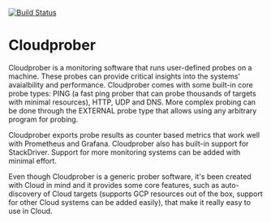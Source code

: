 [![Build
Status](https://travis-ci.org/google/cloudprober.svg?branch=master)](https://travis-ci.org/google/cloudprober)

# Cloudprober

Cloudprober is a monitoring software that runs user-defined probes on a machine.
These probes can provide critical insights into the systems' avaialbility and
performance. Cloudprober comes with some built-in core probe types: PING (a fast
ping prober that can probe thousands of targets with minimal resources), HTTP,
UDP and DNS. More complex probing can be done through the EXTERNAL probe type
that allows using any arbitrary program for probing.

Cloudprober exports probe results as counter based metrics that work well with
Prometheus and Grafana. Cloudprober also has built-in support for StackDriver.
Support for more monitoring systems can be added with minimal effort.

Even though Cloudprober is a generic prober software, it's been created with
Cloud in mind and it provides some core features, such as auto-discovery of
Cloud targets (supports GCP resources out of the box, support for other Cloud
systems can be added easily), that make it really easy to use in Cloud.
